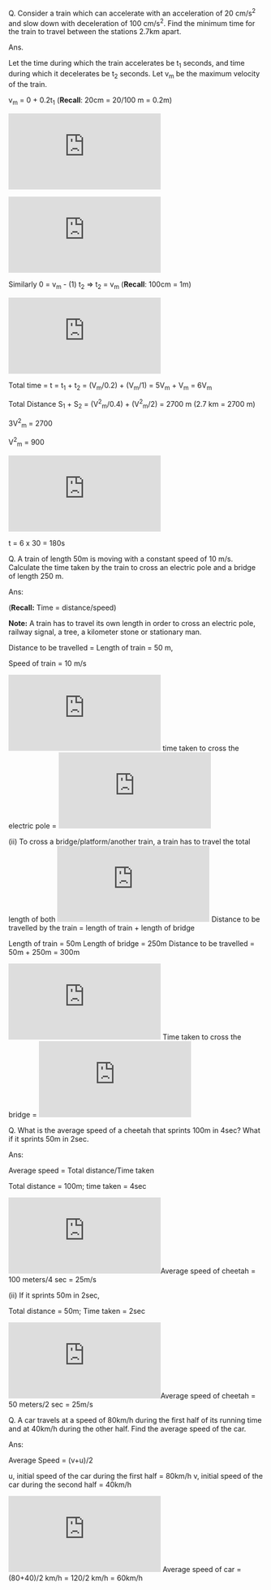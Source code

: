 Q. Consider a train which can accelerate with an acceleration of 20 cm/s<sup>2</sup> and slow down with deceleration of 100 cm/s<sup>2</sup>. Find the minimum time for the train to travel between the stations 2.7km apart.

Ans. 

Let the time during which the train accelerates be t<sub>1</sub> seconds, and time during which it decelerates be t<sub>2</sub> seconds. Let v<sub>m</sub> be the maximum velocity of the train.

v<sub>m</sub> = 0 + 0.2t<sub>1</sub> (**Recall**: 20cm = 20/100 m = 0.2m)

![img](http://latex.codecogs.com/svg.latex?t_1%3D%5Cfrac%7Bv_m%7D%7B0.2%7D)

![img](https://latex.codecogs.com/svg.latex?S_1%3D0%2B%5Cfrac%7B1%7D%7B2%7D%280.2%29%28%5Cfrac%7Bv_m%7D%7B0.2%7D%29%5E2%3D%5Cfrac%7B1%7D%7B2%7D%5Ctimes%5Cfrac%7Bv_m%5E2%7D%7B0.2%7D%3D%5Cfrac%7Bv_m%5E2%7D%7B0.4%7D)

Similarly 0 = v<sub>m</sub> - (1) t<sub>2</sub> => t<sub>2</sub> = v<sub>m</sub> (**Recall**: 100cm = 1m)

![img](https://latex.codecogs.com/svg.latex?S_2%3D%28%5Cfrac%7Bv_m%2B0%7D%7B2%7D%29t_2%3D%5Cfrac%7Bv_m%7D%7B2%7D%28v_m%29%3D%5Cfrac%7Bv_m%5E2%7D%7B2%7D)

Total time = t = t<sub>1</sub> + t<sub>2</sub> = (V<sub>m</sub>/0.2) + (V<sub>m</sub>/1) = 5V<sub>m</sub> + V<sub>m</sub> = 6V<sub>m</sub>

Total Distance S<sub>1</sub> + S<sub>2</sub> = (V<sup>2</sup><sub>m</sub>/0.4) + (V<sup>2</sup><sub>m</sub>/2) = 2700 m  (2.7 km = 2700 m)

3V<sup>2</sup><sub>m</sub> = 2700

V<sup>2</sup><sub>m</sub> = 900

![img](https://latex.codecogs.com/svg.latex?V_m%3D%5Csqrt%7B900%7D%3D30)

t = 6 x 30 = 180s

Q. A train of length 50m is moving with a constant speed of 10 m/s. Calculate the time taken by the train to cross an electric pole and a bridge of length 250 m.

Ans:

(**Recall:** Time = distance/speed)

**Note:** A train has to travel its own length in order to cross an electric pole, railway signal, a tree, a kilometer stone or stationary man.

Distance to be travelled = Length of train = 50 m,

Speed of train = 10 m/s

![img](https://latex.codecogs.com/svg.latex?%5Cmathbf%7B%5Ctherefore%7D) time taken to cross the electric pole = 
![img](https://latex.codecogs.com/svg.latex?%5Cfrac%7B50m%7D%7B10m%2Fs%7D%3D%5Cfrac%7B50m%7D%7B10m%7D%7B%5Ctimes%7Ds%3D5s)

(ii) To cross a bridge/platform/another train, a train has to travel the total length of both
![img](https://latex.codecogs.com/svg.latex?%5Cmathbf%7B%5Ctherefore%7D) Distance to be travelled by the train
 = length of train + length of bridge

Length of train = 50m
Length of bridge = 250m
Distance to be travelled = 50m + 250m = 300m

![img](https://latex.codecogs.com/svg.latex?%5Cmathbf%7B%5Ctherefore%7D) Time taken to cross the bridge = 
![img](https://latex.codecogs.com/svg.latex?%5Cfrac%7BDistance%7D%7BSpeed%7D%3D%5Cfrac%7B300m%7D%7B10m%2Fs%7D%3D30s)


Q. What is the average speed of a cheetah that sprints 100m in 4sec? What if it sprints 50m in 2sec.

Ans:

Average speed = Total distance/Time taken

Total distance = 100m; time taken = 4sec

![img](https://latex.codecogs.com/svg.latex?%5Cmathbf%7B%5Ctherefore%7D)Average speed of cheetah = 100 meters/4 sec = 25m/s

(ii) If it sprints 50m in 2sec,

Total distance = 50m; Time taken = 2sec

![img](https://latex.codecogs.com/svg.latex?%5Cmathbf%7B%5Ctherefore%7D)Average speed of cheetah = 50 meters/2 sec = 25m/s



Q. A car travels at a speed of 80km/h during the first half of its running time and at 40km/h during the other half. Find the average speed of the car.

Ans:

Average Speed = (v+u)/2

u, initial speed of the car during the first half = 80km/h
v, initial speed of the car during the second half = 40km/h

![img](https://latex.codecogs.com/svg.latex?%5Cmathbf%7B%5Ctherefore%7D) Average speed of car = (80+40)/2 km/h = 120/2 km/h = 60km/h